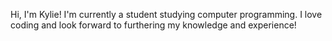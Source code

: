 Hi, I'm Kylie!
I'm currently a student studying computer programming.
I love coding and look forward to furthering my knowledge and experience!
